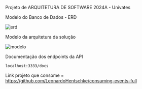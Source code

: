 Projeto de ARQUITETURA DE SOFTWARE 2024A - Univates

Modelo do Banco de Dados - ERD

![erd](https://github.com/LeonardoHentschke/events-full/assets/79210855/a7823e1c-bc5c-4e2e-98bf-d8a5701b826d)

Modelo da arquitetura da solução

![modelo](https://github.com/LeonardoHentschke/events-full/assets/79210855/ec24954a-6c18-4cad-a149-e1cff4b3a3b4)

Documentação dos endpoints da API

```localhost:3333/docs```

Link projeto que consome = https://github.com/LeonardoHentschke/consuming-events-full
